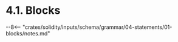<!-- This file is generated automatically by infrastructure scripts. Please don't edit by hand. -->

# 4.1. Blocks

--8<-- "crates/solidity/inputs/schema/grammar/04-statements/01-blocks/notes.md"
